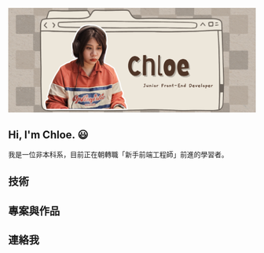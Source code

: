 ![image](https://github.com/ChloeTseng064/ChloeTseng064/blob/main/Chloef2e%201.png)

Hi, I'm Chloe. :smiley:
---
我是一位非本科系，目前正在朝轉職「新手前端工程師」前進的學習者。<br>

技術
---

專案與作品
---

連絡我
---

<!--
**ChloeTseng064/ChloeTseng064** is a ✨ _special_ ✨ repository because its `README.md` (this file) appears on your GitHub profile.

Here are some ideas to get you started:

- 🔭 I’m currently working on ...
- 🌱 I’m currently learning ...
- 👯 I’m looking to collaborate on ...
- 🤔 I’m looking for help with ...
- 💬 Ask me about ...
- 📫 How to reach me: ...
- 😄 Pronouns: ...
- ⚡ Fun fact: ...
-->
